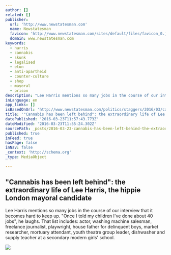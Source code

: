 ```yaml
---
author: []
related: []
publisher:
  url: 'http://www.newstatesman.com'
  name: Newstatesman
  favicon: 'http://www.newstatesman.com/sites/default/files/favicon_0.jpg'
  domain: www.newstatesman.com
keywords:
  - harris
  - cannabis
  - skunk
  - legalised
  - eton
  - anti-apartheid
  - counter-culture
  - shop
  - mayoral
  - prison
description: "Lee Harris mentions so many jobs in the course of our interview that it becomes hard to keep up. \"Once I told my children I've done about 40 jobs\", he laughs. That list includes: actor, washing machine salesman, freelance journalist, playwright, house father for delinquent boys, market researcher, mortuary attendant, youth theatre group leader, dishwasher and supply teacher at a secondary modern girls' school."
inLanguage: en
app_links: []
isBasedOnUrl: 'http://www.newstatesman.com/politics/staggers/2016/03/cannabis-has-been-left-behind-extraordinary-life-lee-harris-hippie-london'
title: '"Cannabis has been left behind": the extraordinary life of Lee Harris, the hippie London mayoral candidate'
datePublished: '2016-03-23T11:57:43.773Z'
dateModified: '2016-03-23T11:55:24.302Z'
sourcePath: _posts/2016-03-23-cannabis-has-been-left-behind-the-extraordinary-life-of-l.md
published: true
inFeed: true
hasPage: false
inNav: false
_context: 'http://schema.org'
_type: MediaObject

---
```

<article style=""><h1>"Cannabis has been left behind": the extraordinary life of Lee Harris, the hippie London mayoral candidate</h1><p>Lee Harris mentions so many jobs in the course of our interview that it becomes hard to keep up. "Once I told my children I've done about 40 jobs", he laughs. That list includes: actor, washing machine salesman, freelance journalist, playwright, house father for delinquent boys, market researcher, mortuary attendant, youth theatre group leader, dishwasher and supply teacher at a secondary modern girls' school.</p><img src="http://www.newstatesman.com/sites/default/files/styles/large/public/homegrown-no1-frontcover.jpg?itok=ik6ZIR0x" /></article>